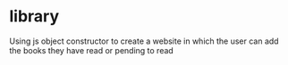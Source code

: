 # library
Using js object constructor to create a website in which the user can add the books they have read or pending to read


